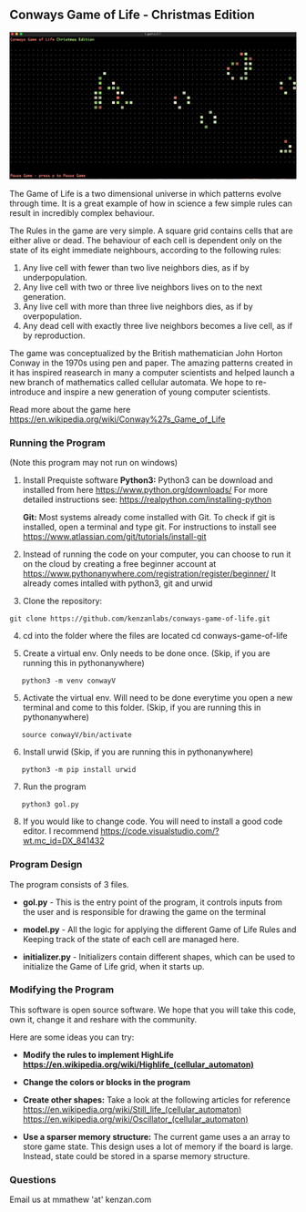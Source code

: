 ## Conways Game of Life - Christmas Edition

![Game Screenshot](/images/game_screen.png)

The Game of Life is a two dimensional universe in which patterns evolve through time. It is a great example of how in science a few simple rules can result in incredibly complex behaviour. 

The Rules in the game are very simple. A square grid contains cells that are either alive or dead. The behaviour of each cell is dependent only on the state of its eight immediate neighbours, according to the following rules:

1. Any live cell with fewer than two live neighbors dies, as if by underpopulation.
2. Any live cell with two or three live neighbors lives on to the next generation.
3. Any live cell with more than three live neighbors dies, as if by overpopulation.
4. Any dead cell with exactly three live neighbors becomes a live cell, as if by reproduction.

The game was conceptualized by the British mathematician John Horton Conway in the 1970s using pen and paper. The amazing patterns created in it has inspired reasearch in many a computer scientists and helped launch a new branch of mathematics called cellular automata. We hope to re-introduce and inspire a new generation of young computer scientists.

Read more about the game here https://en.wikipedia.org/wiki/Conway%27s_Game_of_Life

### Running the Program

(Note this program may not run on windows)

1. Install Prequiste software
      **Python3:** Python3 can be download and installed from here https://www.python.org/downloads/
      For more detailed instructions see: https://realpython.com/installing-python

      **Git:** 
      Most systems already come installed with Git. 
      To check if git is installed, open a terminal and type git. 
      For instructions to install see https://www.atlassian.com/git/tutorials/install-git

2. Instead of running the code on your computer, you can choose to run it on the cloud by creating a free beginner account at https://www.pythonanywhere.com/registration/register/beginner/
   It already comes intalled with python3, git and urwid

3. Clone the repository:
```
git clone https://github.com/kenzanlabs/conways-game-of-life.git
```
   
        
4. cd into the folder where the files are located
   cd conways-game-of-life
   
5. Create a virtual env. Only needs to be done once. (Skip, if you are running this in pythonanywhere)
```
   python3 -m venv conwayV
```

5. Activate the virtual env. Will need to be done everytime you open a new terminal and come to this folder. (Skip, if you are running this in pythonanywhere)
```
   source conwayV/bin/activate
```

6. Install urwid (Skip, if you are running this in pythonanywhere)
```
   python3 -m pip install urwid
```
   
7. Run the program
```
   python3 gol.py
```

8. If you would like to change code. You will need to install a good code editor. I recommend https://code.visualstudio.com/?wt.mc_id=DX_841432


### Program Design

The program consists of 3 files.

* **gol.py** - This is the entry point of the program, it controls inputs from the user and is responsible for drawing the game on the terminal

* **model.py** - All the logic for applying the different Game of Life Rules and Keeping track of the state of each cell are managed here. 

* **initializer.py** - Initializers contain different shapes, which can be used to initialize the Game of Life grid, when it starts up.

### Modifying the Program

This software is open source software. We hope that you will take this code, own it, change it and reshare with the community. 

Here are some ideas you can try:

* **Modify the rules to implement HighLife https://en.wikipedia.org/wiki/Highlife_(cellular_automaton)**


* **Change the colors or blocks in the program**


* **Create other shapes:** Take a look at the following articles for reference
https://en.wikipedia.org/wiki/Still_life_(cellular_automaton)
https://en.wikipedia.org/wiki/Oscillator_(cellular_automaton)


* **Use a sparser memory structure:**
The current game uses a an array to store game state. This design uses a lot of memory if the board is large. 
Instead, state could be stored in a sparse memory structure.

### Questions

Email us at mmathew 'at'  kenzan.com



